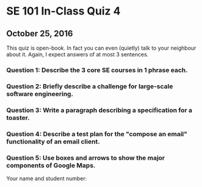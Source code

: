 # SE 101 In-Class Quiz 4
## October 25, 2016

This quiz is open-book. In fact you can even (quietly) talk to your neighbour about it. Again, I expect answers of at most 3 sentences.

### Question 1: Describe the 3 core SE courses in 1 phrase each.

### Question 2: Briefly describe a challenge for large-scale software engineering.

### Question 3: Write a paragraph describing a specification for a toaster.

### Question 4: Describe a test plan for the "compose an email" functionality of an email client.

### Question 5: Use boxes and arrows to show the major components of Google Maps.

Your name and student number:
